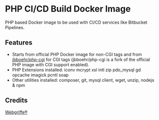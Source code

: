 PHP CI/CD Build Docker Image
============================

PHP based Docker image to be used with CI/CD services like Bitbucket Pipelines.

Features
--------

* Starts from official PHP Docker image for non-CGI tags and from [jbboehr/php-cgi](https://hub.docker.com/r/jbboehr/php-cgi/) for CGI tags (jbboehr/php-cgi is a fork of the official PHP image with CGI support enabled).
* PHP Extensions installed: iconv mcrypt xsl intl zip pdo_mysql gd opcache imagick pcntl soap
* Other utilities installed: composer, git, mysql client, wget, unzip, nodejs & npm

Credits
-------

[Webgriffe®](http://www.webgriffe.com/)